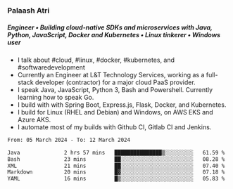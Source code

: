 ### Palaash Atri

##### Engineer • Building cloud-native SDKs and microservices with Java, Python, JavaScript, Docker and Kubernetes • Linux tinkerer • Windows user

- I talk about #cloud, #linux, #docker, #kubernetes, and #softwaredevelopment
- Currently an Engineer at L&T Technology Services, working as a full-stack developer (contractor) for a major cloud PaaS provider.
- I speak Java, JavaScript, Python 3, Bash and Powershell. Currently learning how to speak Go.
- I build with with Spring Boot, Express.js, Flask, Docker, and Kubernetes.
- I build for Linux (RHEL and Debian) and Windows, on AWS EKS and Azure AKS.
- I automate most of my builds with Github CI, Gitlab CI and Jenkins.

<!--
**palaashatri/palaashatri** is a ✨ _special_ ✨ repository because its `README.md` (this file) appears on your GitHub profile.

Here are some ideas to get you started:

- 🔭 I’m currently working on ...
- 🌱 I’m currently learning ...
- 👯 I’m looking to collaborate on ...
- 🤔 I’m looking for help with ...
- 💬 Ask me about ...
- 📫 How to reach me: ...
- 😄 Pronouns: ...
- ⚡ Fun fact: ...
-->

<!--START_SECTION:waka-->

```txt
From: 05 March 2024 - To: 12 March 2024

Java              2 hrs 57 mins   ███████████████▒░░░░░░░░░   61.59 %
Bash              23 mins         ██░░░░░░░░░░░░░░░░░░░░░░░   08.28 %
XML               21 mins         ██░░░░░░░░░░░░░░░░░░░░░░░   07.40 %
Markdown          20 mins         █▓░░░░░░░░░░░░░░░░░░░░░░░   07.18 %
YAML              16 mins         █▒░░░░░░░░░░░░░░░░░░░░░░░   05.83 %
```

<!--END_SECTION:waka-->
